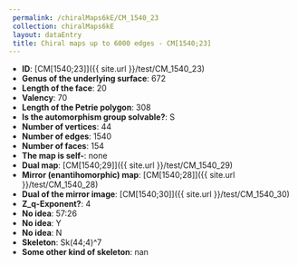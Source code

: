```yaml
--- 
 permalink: /chiralMaps6kE/CM_1540_23 
 collection: chiralMaps6kE
 layout: dataEntry
 title: Chiral maps up to 6000 edges - CM[1540;23]
---
```


- **ID**: [CM[1540;23]]({{ site.url }}/test/CM_1540_23)
- **Genus of the underlying surface**: 672
- **Length of the face**: 20
- **Valency**: 70
- **Length of the Petrie polygon**: 308
- **Is the automorphism group solvable?**: S
- **Number of vertices**: 44
- **Number of edges**: 1540
- **Number of faces**: 154
- **The map is self-**: none
- **Dual map**: [CM[1540;29]]({{ site.url }}/test/CM_1540_29)
- **Mirror (enantihomorphic) map**: [CM[1540;28]]({{ site.url }}/test/CM_1540_28)
- **Dual of the mirror image**: [CM[1540;30]]({{ site.url }}/test/CM_1540_30)
- **Z_q-Exponent?**: 4
- **No idea**:  57:26
- **No idea**: Y
- **No idea**: N
- **Skeleton**: Sk(44;4)^7
- **Some other kind of skeleton**: nan
